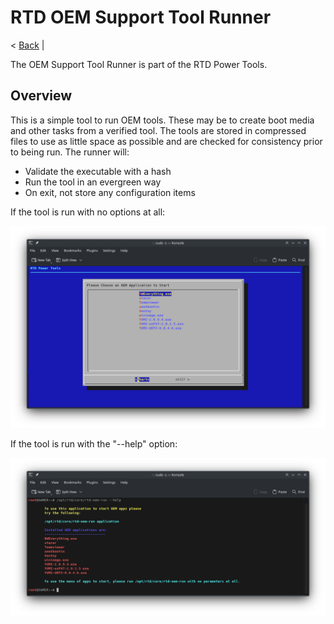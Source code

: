 # RTD OEM Support Tool Runner

< [Back](https://github.com/vonschutter/RTD-Setup/blob/main/README.md) |

The OEM Support Tool Runner is part of the RTD Power Tools. 


## Overview

This is a simple tool to run OEM tools. These may be to create boot media and other tasks from a verified tool. The tools are stored in compressed files to use as little space as possible and are checked for consistency prior to being run. The runner will: 

* Validate the executable with a hash
* Run the tool in an evergreen way
* On exit, not store any configuration items

If the tool is run with no options at all: 

![1681677853031](image/README/1681677853031.png)

If the tool is run with the "--help" option:

![1681678071052](image/README/1681678071052.png)
